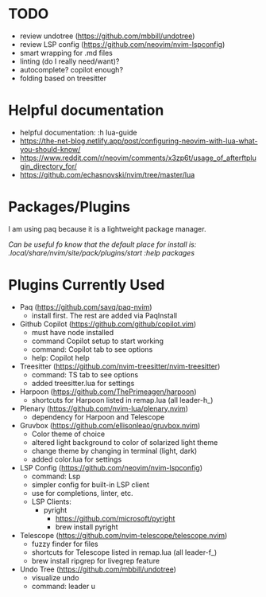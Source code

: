 # TODO

- review undotree (https://github.com/mbbill/undotree)
- review LSP config (https://github.com/neovim/nvim-lspconfig)
- smart wrapping for .md files
- linting (do I really need/want)?
- autocomplete? copilot enough?
- folding based on treesitter

# Helpful documentation

- helpful documentation: :h lua-guide
- https://the-net-blog.netlify.app/post/configuring-neovim-with-lua-what-you-should-know/
- https://www.reddit.com/r/neovim/comments/x3zp6t/usage_of_afterftplugin_directory_for/
- https://github.com/echasnovski/nvim/tree/master/lua

# Packages/Plugins

I am using paq because it is a lightweight package manager.

*Can be useful fo know that the default place for install is:
.local/share/nvim/site/pack/plugins/start
:help packages*

# Plugins Currently Used

- Paq (https://github.com/savq/paq-nvim)
    - install first. The rest are added via PaqInstall
- Github Copilot (https://github.com/github/copilot.vim)
    - must have node installed
    - command Copilot setup to start working
    - command: Copilot tab to see options
    - help: Copilot help
- Treesitter (https://github.com/nvim-treesitter/nvim-treesitter)
    - command: TS tab to see options
    - added treesitter.lua for settings
- Harpoon (https://github.com/ThePrimeagen/harpoon)
    - shortcuts for Harpoon listed in remap.lua (all leader-h_)
- Plenary (https://github.com/nvim-lua/plenary.nvim)
    - dependency for Harpoon and Telescope
- Gruvbox (https://github.com/ellisonleao/gruvbox.nvim)
    - Color theme of choice
    - altered light background to color of solarized light theme
    - change theme by changing in terminal (light, dark)
    - added color.lua for settings
- LSP Config (https://github.com/neovim/nvim-lspconfig)
    - command: Lsp<tab>
    - simpler config for built-in LSP client
    - use for completions, linter, etc.
    - LSP Clients:
        - pyright 
            - https://github.com/microsoft/pyright
            - brew install pyright
- Telescope (https://github.com/nvim-telescope/telescope.nvim)
    - fuzzy finder for files
    - shortcuts for Telescope listed in remap.lua (all leader-f_)
    - brew install ripgrep for livegrep feature
- Undo Tree (https://github.com/mbbill/undotree)
    - visualize undo
    - command: leader u


